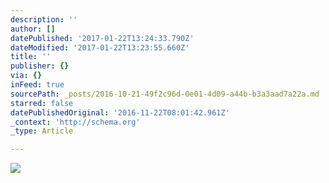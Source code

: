 ```yaml
---
description: ''
author: []
datePublished: '2017-01-22T13:24:33.790Z'
dateModified: '2017-01-22T13:23:55.660Z'
title: ''
publisher: {}
via: {}
inFeed: true
sourcePath: _posts/2016-10-21-49f2c96d-0e01-4d09-a44b-b3a3aad7a22a.md
starred: false
datePublishedOriginal: '2016-11-22T08:01:42.961Z'
_context: 'http://schema.org'
_type: Article

---
```

![](https://the-grid-user-content.s3-us-west-2.amazonaws.com/2bd03d08-02c2-4641-a89f-28bdeedaa962.jpg)